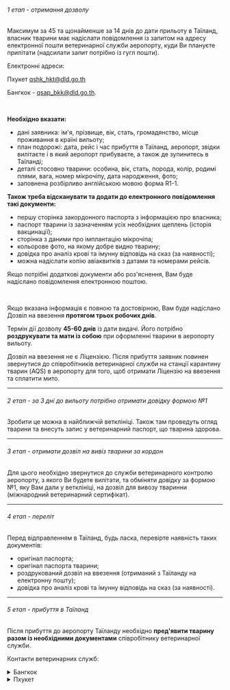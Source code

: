 
######  1 етап - отримання дозволу

Максимум за 45 та щонайменше за 14 днів до дати прильоту в Таїланд, власник тварини має надіслати повідомлення із запитом на адресу електронної пошти ветеринарної служби аеропорту, куди Ви плануєте прилітати (надсилати запит потрібно із гугл пошти).

<section>

Електронні адреси:

Пхукет qshk_hkt@dld.go.th

Бангкок - qsap_bkk@dld.go.th. 

</section>

</br>


**Необхідно вказати:**

- дані заявника: ім'я, прізвище, вік, стать, громадянство, місце проживання в країні вильоту;
- план подорожі: дата, рейс і час прибуття в Таїланд, аеропорт, звідки вилітаєте і в який аеропорт прибуваєте, а також де зупинитесь в Таїланді;
- деталі стосовно тварини: особина, вік, стать, порода, колір, родимі плями, вага, номер мікрочіпу, дата народження, фото;
- заповнена розбірливо англійською мовою форма R1-1.


**Також треба відсканувати та додати до електронного повідомлення такі документи:**

- першу сторінка закордонного паспорта з інформацією про власника;
- паспорт тварини із зазначенням усіх необхідних щеплень (історія вакцинації);
- сторінка з даними про імплантацію мікрочіпа;
- кольорове фото, на якому добре видно тварину;
- довідка про аналіз крові та імунну відповідь на сказ (за наявності);
- можна надіслати копію авіаквитків з датами та номерами рейсів.

<section>

Якщо потрібні додаткові документи або роз'яснення, Вам буде надіслано повідомлення електронною поштою.
</section>

</br>

Якщо вказана інформація є повною та достовірною, Вам буде надіслано Дозвіл на ввезення **протягом трьох робочих днів**. 

Термін дії дозволу **45-60 днів** із дати видачі. Його потрібно **роздрукувати та мати із собою** при оформленні тварини в аеропорту вильоту.

<section type="warning" title="Зверніть увагу">

Дозвіл на ввезення не є Ліцензією. Після прибуття заявник повинен звернутися до співробітників ветеринарної служби на станції карантину тварин (AQS) в аеропорту для того, щоб отримати Ліцензію на ввезення та сплатити мито.
</section>

***

###### 2 етап - за 3 дні до вильоту потрібно отримати довідку формою №1

Зробити це можна в найближчій ветклініці. Також там проведуть огляд тварини та внесуть запис у ветеринарний паспорт, що тварина здорова.

***

###### 3 етап - отримати дозвіл на вивіз тварини за кордон

Для цього необхідно звернутися до служби ветеринарного контролю аеропорту, з якого Ви будете вилітати, та обміняти довідку за формою №1, яку Вам дали у ветклініці, на дозвіл для вивозу тваринни (міжнародний ветеринарний сертифікат).

***

###### 4 етап - переліт

Перед відправленням в Таїланд, будь ласка, перевірте наявність таких документів:

- оригінал паспорта;
- оригінал паспорта тварини;
- роздрукований дозвіл на ввезення (отриманий з Таїланду на електронну пошту);
- довідка про аналіз крові та імунну відповідь на сказ (за наявності).

***

###### 5 етап - прибуття в Таїланд

Після прибуття до аеропорту Таїланду необхідно **пред'явити тварину разом із необхідними документами** співробітнику ветеринарної служби.

<section type="note">

Контакти ветеринарних служб:

<details>
<summary>Бангкок</summary>

Animal Quarantine Station (Cargo Terminal: Free Zone Area, CE 1 Building).

   Пошта: qsap_bkk@dld.go.th
Телефон: +(662) 134-7031
Години роботи: з 8:30 до 16:30.

Для транзиту: Animal Quarantine Station (Port of Entry)

   Пошта: qsap_bkk@dld.go.th
Телефон: + (662) 134-0636.
Годинник роботи: цілодобово.

</details>

<details>
<summary>Пхукет</summary>

Phuket International Airport Animal Quarantine Station (AQS) – головний офіс.

Вантажний термінал (Cargo Terminal) 2 поверх.

Телефон: +66 (0) 7635-1514

Мобільний (WhatsApp): +66 86 2778139

Пошта: qshk_hkt@dld.go.th

Години роботи: понеділок - п'ятниця з 08:30 до 16:30, обід з 12:00 до 13:00.
</details>

</section>
